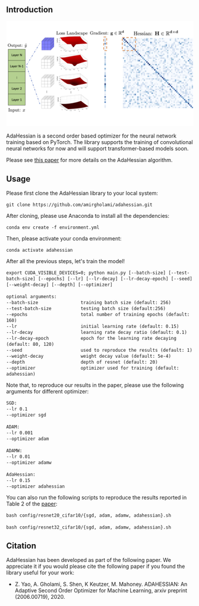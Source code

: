 ## Introduction
![Block](imgs/diagonal_illustration.png)

AdaHessian is a second order based optimizer for the neural network training based on PyTorch. The library supports the training of convolutional neural networks for now and will support transformer-based models soon. 

Please see [this paper](https://arxiv.org/pdf/2006.00719.pdf) for more details on the AdaHessian algorithm.


## Usage
Please first clone the AdaHessian library to your local system:
```
git clone https://github.com/amirgholami/adahessian.git
```

After cloning, please use Anaconda to install all the dependencies:
```
conda env create -f environment.yml
```

Then, please activate your conda environment:
```
conda activate adahessian
```

After all the previous steps, let's train the model! 
```
export CUDA_VISIBLE_DEVICES=0; python main.py [--batch-size] [--test-batch-size] [--epochs] [--lr] [--lr-decay] [--lr-decay-epoch] [--seed] [--weight-decay] [--depth] [--optimizer]

optional arguments:
--batch-size                training batch size (default: 256)
--test-batch-size           testing batch size (default:256)
--epochs                    total number of training epochs (default: 160)
--lr                        initial learning rate (default: 0.15)
--lr-decay                  learning rate decay ratio (default: 0.1)
--lr-decay-epoch            epoch for the learning rate decaying (default: 80, 120)
--seed                      used to reproduce the results (default: 1)
--weight-decay              weight decay value (default: 5e-4)
--depth                     depth of resnet (default: 20)
--optimizer                 optimizer used for training (default: adahessian)
```

Note that, to reproduce our results in the paper, please use the following arguments for different optimizer:
```
SGD:
--lr 0.1
--optimizer sgd

ADAM:
--lr 0.001
--optimizer adam

ADAMW:
--lr 0.01
--optimizer adamw

AdaHessian:
--lr 0.15
--optimizer adahessian
```

You can also run the following scripts to reproduce the results reported in Table 2 of the [paper](https://arxiv.org/pdf/2006.00719.pdf):
```
bash config/resnet20_cifar10/{sgd, adam, adamw, adahessian}.sh

bash config/resnet32_cifar10/{sgd, adam, adamw, adahessian}.sh
```
## Citation
AdaHessian has been developed as part of the following paper. We appreciate it if you would please cite the following paper if you found the library useful for your work:

* Z. Yao, A. Gholami, S. Shen, K Keutzer, M. Mahoney. ADAHESSIAN: An Adaptive Second Order Optimizer for Machine Learning, arxiv preprint (2006.00719), 2020.



